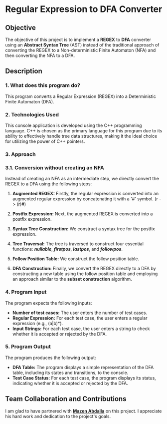 # Regular Expression to DFA Converter

## Objective
The objective of this project is to implement a **REGEX** to **DFA** converter using an **Abstract Syntax Tree** (AST) instead of the traditional approach of converting the REGEX to a Non-deterministic Finite Automaton (NFA) and then converting the NFA to a DFA.

## Description
### 1. What does this program do?
This program converts a Regular Expression (REGEX) into a Deterministic Finite Automaton (DFA).

### 2. Technologies Used
This console application is developed using the C++ programming language. C++ is chosen as the primary language for this program due to its ability to effectively handle tree data structures, making it the ideal choice for utilizing the power of C++ pointers.

### 3. Approach
### 3.1. Conversion without creating an NFA

Instead of creating an NFA as an intermediate step, we directly convert the REGEX to a DFA using the following steps:

1. **Augmented REGEX:** Firstly, the regular expression is converted into an augmented regular expression by concatenating it with a '#' symbol. (r -> (r)#)

2. **Postfix Expression:** Next, the augmented REGEX is converted into a postfix expression.

3. **Syntax Tree Construction:** We construct a syntax tree for the postfix expression.

4. **Tree Traversal:** The tree is traversed to construct four essential functions: _**nullable**_, _**firstpos**_, _**lastpos**_, and _**followpos**_.

5. **Follow Position Table:** We construct the follow position table.

6. **DFA Construction:** Finally, we convert the REGEX directly to a DFA by constructing a new table using the follow position table and employing an approach similar to the **subset construction** algorithm.

### 4. Program Input

The program expects the following inputs:

- **Number of test cases:** The user enters the number of test cases.
- **Regular Expression:** For each test case, the user enters a regular expression (e.g., (a|b)*).
- **Input Strings:** For each test case, the user enters a string to check whether it is accepted or rejected by the DFA.

### 5. Program Output

The program produces the following output:

- **DFA Table:** The program displays a simple representation of the DFA table, including its states and transitions, to the console.
- **Test Case Status:** For each test case, the program displays its status, indicating whether it is accepted or rejected by the DFA.


## Team Collaboration and Contributions


I am glad to have partnered with **[Mazen Abdalla](https://github.com/MazenMohamedAbdalla)** on this project. I appreciate his hard work and dedication to the project's goals.
